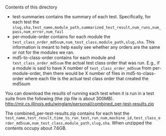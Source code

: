 Contents of this directory
- test-summaries contains the summary of each test. Specifically, for each test the `slug,sha,test_name,module_path,summarized_test_result,num_runs,num_pass,num_error,num_fail`
- per-module-order contains for each module the `test_class_order_md5sum,num_test_class,module_path,slug,sha`. This information is meant to help easily see whether any orders are the same or not for the modules we ran.
- md5-to-class-order contains for each module and `test_class_order_md5sum` the actual test class order that was run. E.g., if a module is said to have X number of `test_class_order_md5sum` from per-module-order, then there would be X number of files in md5-to-class-order where each file is the actual test class order that created the md5sum

You can download the results of running each test when it is run in a test suite from the following (the zip file is about 300MB).
http://mir.cs.illinois.edu/winglam/personal/combined_per-test-results.zip

The combined_per-test-results.zip contains for each test the `test_name,test_result,time_to_run_test,run_num,machine_id,test_class_order_md5sum,num_test_class,module_path,slug,sha`. When unzipped the contents occupy about 7.6GB.
